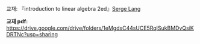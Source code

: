 교재:  『introduction to linear algebra 2ed』[Serge Lang](1986)

**교재 pdf:** https://drive.google.com/drive/folders/1eMgdsC44sUCE5RqISukBMDvQsiKDRTNc?usp=sharing
